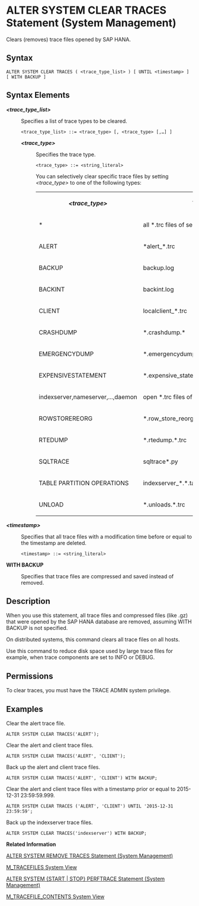 <!-- loio20d12816751910149640d1e144741069 -->

# ALTER SYSTEM CLEAR TRACES Statement \(System Management\)

Clears \(removes\) trace files opened by SAP HANA.



<a name="loio20d12816751910149640d1e144741069__sql_alter_system_clear_traces_1sql_alter_system_clear_traces_syntax"/>

## Syntax

```
ALTER SYSTEM CLEAR TRACES ( <trace_type_list> ) [ UNTIL <timestamp> ] [ WITH BACKUP ]
```



<a name="loio20d12816751910149640d1e144741069__sql_alter_system_clear_traces_1sql_alter_system_clear_traces_syntax_elements"/>

## Syntax Elements


<dl>
<dt><b>

*<trace\_type\_list\>*

</b></dt>
<dd>

Specifies a list of trace types to be cleared.

```
<trace_type_list> ::= <trace_type> [, <trace_type> [,…] ]
```


<dl>
<dt><b>

*<trace\_type\>*

</b></dt>
<dd>

Specifies the trace type.

```
<trace_type> ::= <string_literal>
```

You can selectively clear specific trace files by setting *<trace\_type\>* to one of the following types:


<table>
<tr>
<th valign="top">

*<trace\_type\>* 

</th>
<th valign="top">

Trace Files

</th>
</tr>
<tr>
<td valign="top">

\*

</td>
<td valign="top">

all \*.trc files of services listed below

</td>
</tr>
<tr>
<td valign="top">

ALERT

</td>
<td valign="top">

\*alert\_\*.trc

</td>
</tr>
<tr>
<td valign="top">

BACKUP

</td>
<td valign="top">

backup.log

</td>
</tr>
<tr>
<td valign="top">

BACKINT

</td>
<td valign="top">

backint.log

</td>
</tr>
<tr>
<td valign="top">

CLIENT

</td>
<td valign="top">

localclient\_\*.trc

</td>
</tr>
<tr>
<td valign="top">

CRASHDUMP

</td>
<td valign="top">

\*.crashdump.\*

</td>
</tr>
<tr>
<td valign="top">

EMERGENCYDUMP

</td>
<td valign="top">

\*.emergencydump.\*

</td>
</tr>
<tr>
<td valign="top">

EXPENSIVESTATEMENT

</td>
<td valign="top">

\*.expensive\_statements.\*.trc

</td>
</tr>
<tr>
<td valign="top">

indexserver,nameserver,...,daemon

</td>
<td valign="top">

open \*.trc files of a single service type

</td>
</tr>
<tr>
<td valign="top">

ROWSTOREREORG

</td>
<td valign="top">

\*.row\_store\_reorg.\*.trc

</td>
</tr>
<tr>
<td valign="top">

RTEDUMP

</td>
<td valign="top">

\*.rtedump.\*.trc

</td>
</tr>
<tr>
<td valign="top">

SQLTRACE

</td>
<td valign="top">

sqltrace\*.py

</td>
</tr>
<tr>
<td valign="top">

TABLE PARTITION OPERATIONS

</td>
<td valign="top">

indexserver\_\*.\*.table\_partition\_operation.\*.trc

</td>
</tr>
<tr>
<td valign="top">

UNLOAD

</td>
<td valign="top">

\*.unloads.\*.trc

</td>
</tr>
</table>



</dd>
</dl>



</dd><dt><b>

*<timestamp\>*

</b></dt>
<dd>

Specifies that all trace files with a modification time before or equal to the timestamp are deleted.

```
<timestamp> ::= <string_literal>
```



</dd><dt><b>

WITH BACKUP

</b></dt>
<dd>

Specifies that trace files are compressed and saved instead of removed.



</dd>
</dl>



<a name="loio20d12816751910149640d1e144741069__sql_alter_system_clear_traces_1sql_alter_system_clear_traces_description"/>

## Description

When you use this statement, all trace files and compressed files \(like .gz\) that were opened by the SAP HANA database are removed, assuming WITH BACKUP is not specified.

On distributed systems, this command clears all trace files on all hosts.

Use this command to reduce disk space used by large trace files for example, when trace components are set to INFO or DEBUG.



<a name="loio20d12816751910149640d1e144741069__section_jdg_5lr_xrb"/>

## Permissions

To clear traces, you must have the TRACE ADMIN system privilege.



<a name="loio20d12816751910149640d1e144741069__sql_alter_system_clear_traces_1sql_alter_system_clear_traces_examples"/>

## Examples

Clear the alert trace file.

```
ALTER SYSTEM CLEAR TRACES('ALERT');
```

Clear the alert and client trace files.

```
ALTER SYSTEM CLEAR TRACES('ALERT', 'CLIENT');
```

Back up the alert and client trace files.

```
ALTER SYSTEM CLEAR TRACES('ALERT', 'CLIENT') WITH BACKUP;
```

Clear the alert and client trace files with a timestamp prior or equal to 2015-12-31 23:59:59.999.

```
ALTER SYSTEM CLEAR TRACES ('ALERT', 'CLIENT') UNTIL '2015-12-31 23:59:59';
```

Back up the indexserver trace files.

```
ALTER SYSTEM CLEAR TRACES('indexserver') WITH BACKUP;
```

**Related Information**  


[ALTER SYSTEM REMOVE TRACES Statement \(System Management\)](alter-system-remove-traces-statement-system-management-20d25bf.md "Deletes the trace files on a specified host to reduce the disk space used by large trace files.")

[M\_TRACEFILES System View](../../020-System-Views-Reference/022-Monitoring-Views/m-tracefiles-system-view-20c8f48.md "Provides information about all trace files.")

[ALTER SYSTEM \{START | STOP\} PERFTRACE Statement \(System Management\)](alter-system-start-stop-perftrace-statement-system-management-20d2d3e.md "Starts or stops performance tracing.")

[M\_TRACEFILE\_CONTENTS System View](../../020-System-Views-Reference/022-Monitoring-Views/m-tracefile-contents-system-view-20c8d7f.md "Provides SAP HANA information from trace files.")

